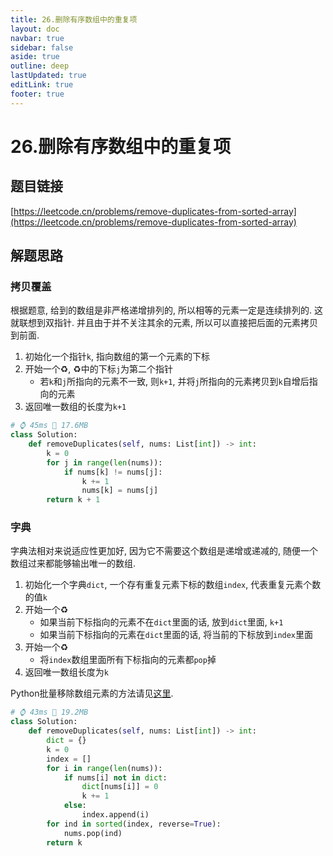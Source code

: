 ```yaml
---
title: 26.删除有序数组中的重复项
layout: doc
navbar: true
sidebar: false
aside: true
outline: deep
lastUpdated: true
editLink: true
footer: true
---
```


# 26.删除有序数组中的重复项

## 题目链接

[https://leetcode.cn/problems/remove-duplicates-from-sorted-array](https://leetcode.cn/problems/remove-duplicates-from-sorted-array)

## 解题思路

### 拷贝覆盖

根据题意, 给到的数组是非严格递增排列的, 所以相等的元素一定是连续排列的. 这就联想到双指针. 并且由于并不关注其余的元素, 所以可以直接把后面的元素拷贝到前面.

1. 初始化一个指针`k`, 指向数组的第一个元素的下标
2. 开始一个♻️, ♻️中的下标`j`为第二个指针
    - 若`k`和`j`所指向的元素不一致, 则`k+1`, 并将`j`所指向的元素拷贝到`k`自增后指向的元素
3. 返回唯一数组的长度为`k+1`

```py
# ⌚ 45ms 📀 17.6MB
class Solution:
    def removeDuplicates(self, nums: List[int]) -> int:
        k = 0
        for j in range(len(nums)):
            if nums[k] != nums[j]:
                k += 1
                nums[k] = nums[j]
        return k + 1
```

### 字典

字典法相对来说适应性更加好, 因为它不需要这个数组是递增或递减的, 随便一个数组过来都能够输出唯一的数组.

1. 初始化一个字典`dict`, 一个存有重复元素下标的数组`index`, 代表重复元素个数的值`k`
2. 开始一个♻️
    - 如果当前下标指向的元素不在`dict`里面的话, 放到`dict`里面, `k+1`
    - 如果当前下标指向的元素在`dict`里面的话, 将当前的下标放到`index`里面
3. 开始一个♻️
    - 将`index`数组里面所有下标指向的元素都`pop`掉
4. 返回唯一数组长度为`k`

Python批量移除数组元素的方法请见[这里](/leetcode/27#Python根据数组索引移除数组元素).

```py
# ⌚ 43ms 📀 19.2MB
class Solution:
    def removeDuplicates(self, nums: List[int]) -> int:
        dict = {}
        k = 0
        index = []
        for i in range(len(nums)):
            if nums[i] not in dict:
                dict[nums[i]] = 0
                k += 1
            else:
                index.append(i)
        for ind in sorted(index, reverse=True):
            nums.pop(ind)
        return k
```